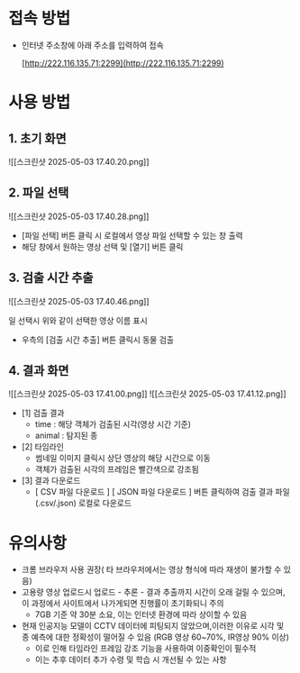 # 접속 방법

- 인터넷 주소창에 아래 주소를 입력하여 접속
    
    [](http://222.116.135.71:2299/)[http://222.116.135.71:2299](http://222.116.135.71:2299)
    

# 사용 방법

## 1. 초기 화면

![[스크린샷 2025-05-03 17.40.20.png]]


## 2. 파일 선택

![[스크린샷 2025-05-03 17.40.28.png]]
- [파일 선택] 버튼 클릭 시 로컬에서 영상 파일 선택할 수 있는 창 출력
- 해당 창에서 원하는 영상 선택 및 [열기] 버튼 클릭

## 3. 검출 시간 추출

![[스크린샷 2025-05-03 17.40.46.png]]

일 선택시 위와 같이 선택한 영상 이름 표시
- 우측의 [검출 시간 추출] 버튼 클릭시 동물 검출

## 4. 결과 화면

![[스크린샷 2025-05-03 17.41.00.png]]
![[스크린샷 2025-05-03 17.41.12.png]]


- [1] 검출 결과
    - time : 해당 객체가 검출된 시각(영상 시간 기준)
    - animal : 탐지된 종
- [2] 타임라인
    - 썸네일 이미지 클릭시 상단 영상의 해당 시간으로 이동
    - 객체가 검출된 시각의 프레임은 빨간색으로 강조됨
- [3] 결과 다운로드
    - [ CSV 파일 다운로드 ] [ JSON 파일 다운로드 ] 버튼 클릭하여 검출 결과 파일(.csv/.json) 로컬로 다운로드

# 유의사항

- 크롬 브라우저 사용 권장( 타 브라우저에서는 영상 형식에 따라 재생이 불가할 수 있음)
- 고용량 영상 업로드시 업로드 - 추론 - 결과 추출까지 시간이 오래 걸릴 수 있으며, 이 과정에서 사이트에서 나가게되면 진행률이 초기화되니 주의
    - 7GB 기준 약 30분 소요, 이는 인터넷 환경에 따라 상이할 수 있음
- 현재 인공지능 모델이 CCTV 데이터에 피팅되지 않았으며,이러한 이유로 시각 및 종 예측에 대한 정확성이 떨어질 수 있음 (RGB 영상 60~70%, IR영상 90% 이상)
    - 이로 인해 타임라인 프레임 강조 기능을 사용하여 이중확인이 필수적
    - 이는 추후 데이터 추가 수령 및 학습 시 개선될 수 있는 사항
